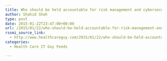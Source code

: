```yaml
---
title: Who should be held accountable for risk management and cybersecurity in healthcare institutions?
author: Shahid Shah
type: post
date: 2015-01-22T23:47:00+00:00
url: /2015/01/22/who-should-be-held-accountable-for-risk-management-and-cybersecurity-in-healthcare-institutions/
rssmi_source_link:
  - http://www.healthcareguy.com/2015/01/22/who-should-be-held-accountable-for-risk-management-and-cybersecurity-in-healthcare-institutions/
categories:
  - Health Care IT Guy Feeds

---
```

